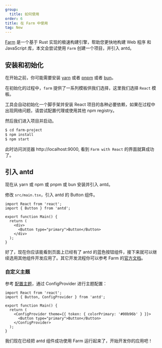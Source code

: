 ```yaml
---
group:
  title: 如何使用
order: 6
title: 在 Farm 中使用
tag: New
---
```


[Farm](https://www.farmfe.org/) 是一个基于 Rust 实现的极速构建引擎，帮助您更快地构建 Web 程序 和 JavaScript 库，本文会尝试使用 `Farm` 创建一个项目，并引入 antd。

## 安装和初始化

在开始之前，你可能需要安装 [yarn](https://github.com/yarnpkg/yarn) 或者 [pnpm](https://pnpm.io/zh) 或者 [bun](https://bun.sh)。

<InstallDependencies npm='$ npm create farm@latest' yarn='$ yarn create farm@latest' pnpm='$ pnpm create farm@latest' bun='$ bun create farm@latest'></InstallDependencies>

在初始化的过程中，`farm` 提供了一系列模板供我们选择，这里我们选择 `React` 模板。

工具会自动初始化一个脚手架并安装 React 项目的各种必要依赖，如果在过程中出现网络问题，请尝试配置代理或使用其他 npm registry。

然后我们进入项目并启动。

```bash
$ cd farm-project
$ npm install
$ npm start
```

此时访问浏览器 http://localhost:9000, 看到 `Farm with React` 的界面就算成功了。

## 引入 antd

现在从 yarn 或 npm 或 pnpm 或 bun 安装并引入 antd。

<InstallDependencies npm='$ npm install antd --save' yarn='$ yarn add antd' pnpm='$ pnpm install antd --save' bun='$ bun add antd'></InstallDependencies>

修改 `src/main.tsx`，引入 antd 的 Button 组件。

```tsx
import React from 'react';
import { Button } from 'antd';

export function Main() {
  return (
    <div>
      <Button type="primary">Button</Button>
    </div>
  );
}
```

好了，现在你应该能看到页面上已经有了 antd 的蓝色按钮组件，接下来就可以继续选用其他组件开发应用了。其它开发流程你可以参考 Farm 的[官方文档](https://www.farmfe.org/zh/)。

### 自定义主题

参考 [配置主题](/docs/react/customize-theme)，通过 ConfigProvider 进行主题配置：

```tsx
import React from 'react';
import { Button, ConfigProvider } from 'antd';

export function Main() {
  return (
    <ConfigProvider theme={{ token: { colorPrimary: '#00b96b' } }}>
      <Button type="primary">Button</Button>
    </ConfigProvider>
  );
}
```

我们现在已经把 antd 组件成功使用 Farm 运行起来了，开始开发你的应用吧！
